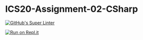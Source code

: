 # ICS20-Assignment-02-CSharp

[![GitHub's Super Linter](https://github.com/marshall-demars/ICS20-Assignment-02-CSharp/workflows/GitHub's%20Super%20Linter/badge.svg)](https://github.com/marshall-demars/ICS20-Assignment-02-CSharp/actions)

[![Run on Repl.it](https://repl.it/badge/github/marshall-demars/ICS20-Assignment-02-CSharp)](https://repl.it/github/marshall-demars/ICS20-Assignment-02-CSharp)
